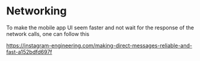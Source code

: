 # Networking

To make the mobile app UI seem faster and not wait
for the response of the network calls, one can follow
this

https://instagram-engineering.com/making-direct-messages-reliable-and-fast-a152bdfd697f
